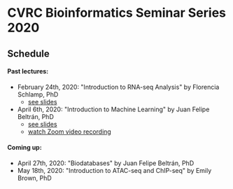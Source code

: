 # CVRC Bioinformatics Seminar Series 2020

## Schedule


#### Past lectures:
* February 24th, 2020: "Introduction to RNA-seq Analysis" by Florencia Schlamp, PhD
   * [see slides](https://github.com/florschlamp/CVRC_NYU_Langone/blob/master/Bioinformatics_Seminar_Series_2020/CVRC_Bioinformatics_Lecture_1_Intro-to-RNAseq-Analysis.pdf)
* April 6th, 2020: "Introduction to Machine Learning" by Juan Felipe Beltrán, PhD
   * [see slides](https://github.com/florschlamp/CVRC_NYU_Langone/blob/master/Bioinformatics_Seminar_Series_2020/CVRC_Bioinformatics_Lecture_2_Intro-to-Machine-Learning.pdf)
   * [watch Zoom video recording](https://www.youtube.com/watch?v=V-xCO8RRXGw&t=113s)

#### Coming up:
* April 27th, 2020: "Biodatabases" by Juan Felipe Beltrán, PhD
* May 18th, 2020: "Introduction to ATAC-seq and ChIP-seq" by Emily Brown, PhD
